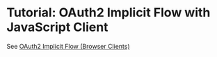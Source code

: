 # Tutorial: OAuth2 Implicit Flow with JavaScript Client

See [OAuth2 Implicit Flow (Browser Clients)](https://www.membrane-api.io/tutorials/oauth2/oauth2-implicit-flow-example.html)